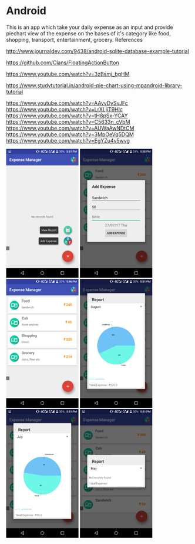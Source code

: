 # Android

This is an app which take your daily expense as an input and provide piechart view of the expense on the bases of it's category
like food, shopping, transport, entertainment, grocery.
References

http://www.journaldev.com/9438/android-sqlite-database-example-tutorial

https://github.com/Clans/FloatingActionButton

https://www.youtube.com/watch?v=3zBsmj_bgHM

https://www.studytutorial.in/android-pie-chart-using-mpandroid-library-tutorial

https://www.youtube.com/watch?v=AAvvDySvJFc 
https://www.youtube.com/watch?v=LrXLjiT9HIc 
https://www.youtube.com/watch?v=tH8pSx-YCAY 
https://www.youtube.com/watch?v=C5633n_cVbM 
https://www.youtube.com/watch?v=AUWaAwNDtCM 
https://www.youtube.com/watch?v=3MpOeVq5DQM 
https://www.youtube.com/watch?v=EgYZu4v5wvg

<img src="images/Screenshot_2017-08-29-17-51-39.png" height=350/> <img src="images/Screenshot_2017-08-29-17-50-10.png" height=350/> <img src="images/Screenshot_2017-08-29-17-46-42.png" height=350/> <img src="images/Screenshot_2017-08-29-17-51-05.png" height=350/> <img src="images/Screenshot_2017-08-29-17-51-13.png" height=350/> <img src="images/Screenshot_2017-08-29-17-51-24.png" height=350/>
